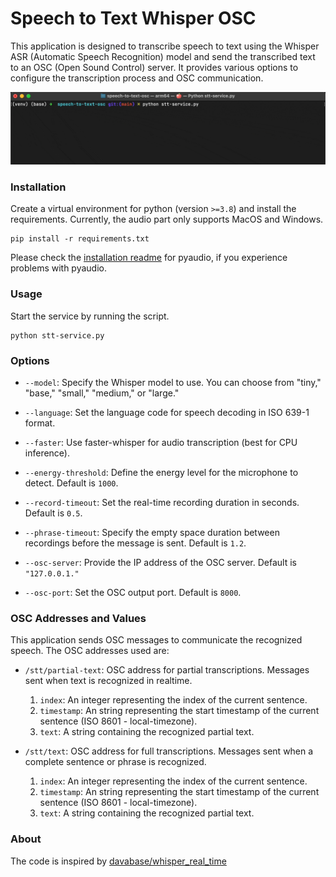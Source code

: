 # Speech to Text Whisper OSC
This application is designed to transcribe speech to text using the Whisper ASR (Automatic Speech Recognition) model and send the transcribed text to an OSC (Open Sound Control) server. It provides various options to configure the transcription process and OSC communication.

![Example](images/tts-demo.gif)

### Installation
Create a virtual environment for python (version `>=3.8`) and install the requirements. Currently, the audio part only supports MacOS and Windows.

```
pip install -r requirements.txt
```

Please check the [installation readme](https://people.csail.mit.edu/hubert/pyaudio/#downloads) for pyaudio, if you experience problems with pyaudio.

### Usage
Start the service by running the script.

```
python stt-service.py
```

### Options

- `--model`: Specify the Whisper model to use. You can choose from "tiny," "base," "small," "medium," or "large."

- `--language`: Set the language code for speech decoding in ISO 639-1 format.

- `--faster`: Use faster-whisper for audio transcription (best for CPU inference).

- `--energy-threshold`: Define the energy level for the microphone to detect. Default is `1000`.

- `--record-timeout`: Set the real-time recording duration in seconds. Default is `0.5`.

- `--phrase-timeout`: Specify the empty space duration between recordings before the message is sent. Default is `1.2`.

- `--osc-server`: Provide the IP address of the OSC server. Default is `"127.0.0.1."`

- `--osc-port`: Set the OSC output port. Default is `8000`.

### OSC Addresses and Values

This application sends OSC messages to communicate the recognized speech. The OSC addresses used are:

- `/stt/partial-text`: OSC address for partial transcriptions. Messages sent when text is recognized in realtime.
  1. `index`: An integer representing the index of the current sentence.
  2. `timestamp`: An string representing the start timestamp of the current sentence (ISO 8601 - local-timezone).
  3. `text`: A string containing the recognized partial text.

- `/stt/text`: OSC address for full transcriptions. Messages sent when a complete sentence or phrase is recognized.
  1. `index`: An integer representing the index of the current sentence.
  2. `timestamp`: An string representing the start timestamp of the current sentence (ISO 8601 - local-timezone).
  3. `text`: A string containing the recognized partial text.


### About
The code is inspired by [davabase/whisper_real_time](https://github.com/davabase/whisper_real_time/blob/master/transcribe_demo.py)